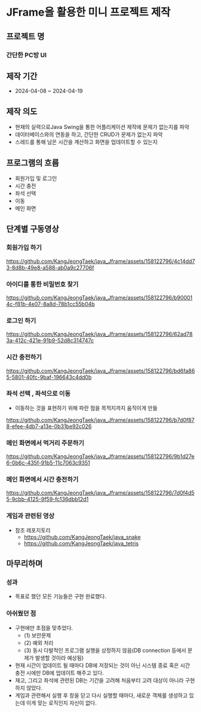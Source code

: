 # JFrame을 활용한 미니 프로젝트 제작

## 프로젝트 명
### 간단한 PC방 UI

## 제작 기간
- 2024-04-08 ~ 2024-04-19



## 제작 의도
- 현재의 실력으로Java Swing을 통한 어플리케이션 제작에 문제가 없는지를 파악
- 데이터베이스와의 연동을 하고, 간단한 CRUD가 문제가 없는지 파악
- 스레드를 통해 남은 시간을 계산하고 화면을 업데이트할 수 있는지

## 프로그램의 흐름
- 회원가입 및 로그인
- 시간 충전
- 좌석 선택
- 이동
- 메인 화면

## 단계별 구동영상

### 회원가입 하기
https://github.com/KangJeongTaek/java_Jframe/assets/158122796/4c14dd73-8d8b-49e8-a588-ab0a9c27706f

### 아이디를 통한 비밀번호 찾기
https://github.com/KangJeongTaek/java_Jframe/assets/158122796/b900014c-f81b-4e07-8a8d-78b1cc55b04b

### 로그인 하기
https://github.com/KangJeongTaek/java_Jframe/assets/158122796/62ad783a-412c-421e-91b9-52d8c314747c

### 시간 충전하기
https://github.com/KangJeongTaek/java_Jframe/assets/158122796/bd6fa865-5801-40fc-9baf-196643c4dd0b

### 좌석 선택 , 좌석으로 이동
- 이동하는 것을 표현하기 위해 파란 점을 목적지까지 움직이게 만듦

https://github.com/KangJeongTaek/java_Jframe/assets/158122796/b7d0f878-efee-4db7-a13e-0b31be92c026

### 메인 화면에서 먹거리 주문하기
https://github.com/KangJeongTaek/java_Jframe/assets/158122796/9b1d27e6-0b6c-435f-91b5-11c7063c9351

### 메인 화면에서 시간 충전하기
https://github.com/KangJeongTaek/java_Jframe/assets/158122796/7d0f4d55-9cbb-4125-9f59-fc136dbb12d1

### 게임과 관련된 영상
- 참조 레포지토리
  - https://github.com/KangJeongTaek/java_snake
  - https://github.com/KangJeongTaek/java_tetris


## 마무리하며
### 성과
- 목표로 했던 모든 기능들은 구현 완료했다.
### 아쉬웠던 점
- 구현에만 초점을 맞추었다.
    - (1) 보안문제
    - (2) 예외 처리
    - (3) 동시 다발적인 프로그램 실행을 상정하지 않음(DB connection 등에서 문제가 발생할 것이라 예상됨)
- 현재 시간이 업데이트 될 때마다 DB에 저장되는 것이 아닌 시스템 종료 혹은 시간 충전 시에만 DB에 업데이트 해주고 있다.
- 재고, 그리고 좌석에 관련된 DB는 기간을 고려해 처음부터 고려 대상이 아니라 구현하지 않았다.
- 게임과 관련해서 실행 후 창을 닫고 다시 실행할 때마다, 새로운 객체를 생성하고 있는데 이게 맞는 로직인지 자신이 없다.







